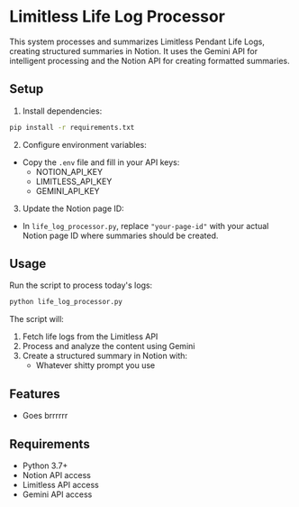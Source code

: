 # Limitless Life Log Processor

This system processes and summarizes Limitless Pendant Life Logs, creating structured summaries in Notion. It uses the Gemini API for intelligent processing and the Notion API for creating formatted summaries.

## Setup

1. Install dependencies:
```bash
pip install -r requirements.txt
```

2. Configure environment variables:
- Copy the `.env` file and fill in your API keys:
  - NOTION_API_KEY
  - LIMITLESS_API_KEY
  - GEMINI_API_KEY

3. Update the Notion page ID:
- In `life_log_processor.py`, replace `"your-page-id"` with your actual Notion page ID where summaries should be created.

## Usage

Run the script to process today's logs:
```bash
python life_log_processor.py
```

The script will:
1. Fetch life logs from the Limitless API
2. Process and analyze the content using Gemini
3. Create a structured summary in Notion with:
   - Whatever shitty prompt you use


## Features

- Goes brrrrrr

## Requirements

- Python 3.7+
- Notion API access
- Limitless API access
- Gemini API access 
